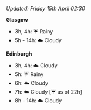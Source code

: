 *Updated: Friday 15th April 02:30*

**Glasgow**

* 3h, 4h: :umbrella: Rainy
* 5h - 14h: :cloud: Cloudy

**Edinburgh**

* 3h, 4h: :cloud: Cloudy
* 5h: :umbrella: Rainy
* 6h: :cloud: Cloudy
* 7h: :cloud: Cloudy [:umbrella: as of 22h]
* 8h - 14h: :cloud: Cloudy
